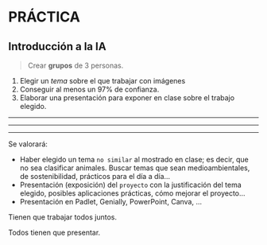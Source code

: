 # PRÁCTICA #

## Introducción a la IA ##

> Crear **grupos** de 3 personas. <br>

1. Elegir un *tema* sobre el que trabajar con imágenes
2. Conseguir al menos un 97% de confianza.
3. Elaborar una presentación para exponer en clase sobre el trabajo elegido.

--------------------------------------------
--------------------------------------------
--------------------------------------------

Se valorará:

- Haber elegido un tema `no similar` al mostrado en clase; es decir, que no sea clasificar animales. Buscar temas que sean medioambientales, de sostenibilidad, prácticos para el día a día...
- Presentación (exposición) del `proyecto` con la justificación del tema elegido, posibles aplicaciones prácticas, cómo mejorar el proyecto...
- Presentación en Padlet, Genially, PowerPoint, Canva, ...  

Tienen que trabajar todos juntos.

Todos tienen que presentar.
